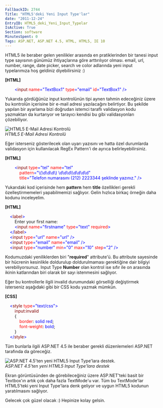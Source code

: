 ```yaml
---
FallbackID: 2744
Title: "HTML5'deki Yeni Input Type'lar"
date: "2011-12-24"
EntryID: HTML5_deki_Yeni_Input_Typelar
IsActive: True
Section: software
MinutesSpent: 0
Tags: ASP.NET, ASP.NET 4.5, HTML, HTML5, IE 10
---
```

HTML5 ile beraber gelen yenilikler arasında en pratiklerinden bir tanesi
input type sayısının günümüz ihtiyaçlarına göre arttırılıyor olması.
email, url, number, range, date picker, search ve color adlarında yeni
input typelarımıza hoş geldiniz diyebilirsiniz :)

**[HTML]**

        <span style="color:blue;">\<</span><span
style="color:maroon;">input</span> <span
style="color:red;">name</span><span
style="color:blue;">="TextBox1"</span> <span
style="color:red;">type</span><span
style="color:blue;">="email"</span> <span
style="color:red;">id</span><span
style="color:blue;">="TextBox1"</span> <span
style="color:blue;">/\></span>

Yukarıda gördüğünüz input kontrolünün tipi aynen tahmin edeceğiniz üzere
bu kontrolün içerisine bir e-mail adresi yazılacağını belirtiyor. Bu
şekilde yapılan bir ayarlama bizi doğrudan istemci taraflı validasyon
kodu yazmaktan da kurtarıyor ve tarayıcı kendisi bu gibi validasyonları
çözebiliyor.

![HTML5 E-Mail Adresi
Kontrolü](media/HTML5_deki_Yeni_Input_Typelar/inputtypes.png)\
*HTML5 E-Mail Adresi Kontrolü*

Eğer isterseniz gösterilecek olan uyarı yazısını ve hatta özel
durumlarda validasyon için kullanılacak RegEx Pattern'i de ayrıca
belirleyebilirsiniz.

**[HTML]**

        <span style="color:blue;">\<</span><span
style="color:maroon;">input</span> <span
style="color:red;">type</span><span
style="color:blue;">="tel"</span> <span
style="color:red;">name</span><span
style="color:blue;">="tel"</span> <span style="color:red;">\
            pattern</span><span
style="color:blue;">="\\(\\d\\d\\d\\) \\d\\d\\d\\\\d\\d\\d\\d"</span> <span
style="color:red;">\
            title</span><span style="color:blue;">="Telefon
numarasını (212) 2223344 şeklinde yazınız."</span> <span
style="color:blue;">/\></span>

Yukarıdaki kod içerisinde hem **pattern** hem **title** özellikleri
gerekli özelleştirmemeleri yapabilmemizi sağlıyor. Gelin hızlıca birkaç
örneğin daha kodunu inceleyelim.

**[HTML]**

    <span style="color:blue;">\<</span><span
style="color:maroon;">label</span><span style="color:blue;">\></span>\
         Enter your first name:\
        <span style="color:blue;">\<</span><span
style="color:maroon;">input</span> <span
style="color:red;">name</span><span
style="color:blue;">="firstname"</span> <span
style="color:red;">type</span><span
style="color:blue;">="text"</span> <span
style="color:red;">required</span><span style="color:blue;">\></span>\
     <span style="color:blue;">\</</span><span
style="color:maroon;">label</span><span style="color:blue;">\></span>\
     <span style="color:blue;">\<</span><span
style="color:maroon;">input</span> <span
style="color:red;">type</span><span
style="color:blue;">="url"</span> <span
style="color:red;">name</span><span
style="color:blue;">="url"</span> <span style="color:blue;">/\></span>\
     <span style="color:blue;">\<</span><span
style="color:maroon;">input</span> <span
style="color:red;">type</span><span
style="color:blue;">="email"</span> <span
style="color:red;">name</span><span
style="color:blue;">="email"</span> <span
style="color:blue;">/\></span>\
     <span style="color:blue;">\<</span><span
style="color:maroon;">input</span> <span
style="color:red;">type</span><span
style="color:blue;">="number"</span> <span
style="color:red;">min</span><span style="color:blue;">="0"</span> <span
style="color:red;">max</span><span
style="color:blue;">="10"</span> <span
style="color:red;">step</span><span
style="color:blue;">="2"</span> <span style="color:blue;">/\></span>

Kodumuzdaki yeniliklerden biri "**required**" attribute'ü. Bu attribute
sayesinde bir hücrenin kesinlikle doldurulup doldurulmaması gerektiğine
dair bilgiyi verebiliyorsunuz. Input Type **Number** olan kontrol ise
sıfır ile on arasında ikinin katlarından biri olarak bir sayı
istenmesini sağlıyor.

Eğer bu kontrollerle ilgili invalid durumundaki görselliği değiştirmek
isterseniz aşağıdaki gibi bir CSS kodu yazmak mümkün.

**[CSS]**

    <span style="color:blue;">\<</span><span
style="color:maroon;">style</span> <span
style="color:red;">type</span><span
style="color:blue;">="text/css"\></span>\
         <span style="color:maroon;">input:invalid</span>\
        {\
             <span style="color:red;">border</span>: <span
style="color:blue;">solid</span> <span style="color:blue;">red</span>;\
             <span style="color:red;">font-weight</span>: <span
style="color:blue;">bold</span>;\
         }\
    <span style="color:blue;">\</</span><span
style="color:maroon;">style</span><span style="color:blue;">\></span>

Tüm bunlarla ilgili ASP.NET 4.5 ile beraber gerekli düzenlemeleri
ASP.NET tarafında da göreceğiz.

![ASP.NET 4.5'ten yeni HTML5 Input Type'lara
destek.](media/HTML5_deki_Yeni_Input_Typelar/inputtypes2.png)\
*ASP.NET 4.5'ten yeni HTML5 Input Type'lara destek*

Ekran görüntüsünden de görebileceğiniz üzere ASP.NET'teki basit bir
Textbox'ın artık çok daha fazla TextMode'u var. Tüm bu TextMode'lar
HTML5'teki yeni Input Type'lara denk geliyor ve uygun HTML5 kodunun
yaratılmasını sağlıyor.

Gelecek çok güzel olacak :) Hepinize kolay gelsin.


